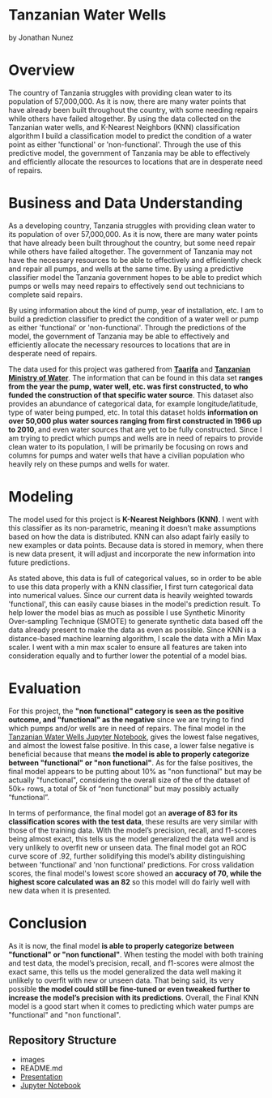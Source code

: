 # Tanzanian Water Wells
by Jonathan Nunez

# Overview
The country of Tanzania struggles with providing clean water to its population of 57,000,000. As it is now, there are many water points that have already been built throughout the country, with some needing repairs while others have failed altogether. By using the data collected on the Tanzanian water wells, and K-Nearest Neighbors (KNN) classification algorithm I build a classification model to predict the condition of a water point as either 'functional' or 'non-functional'. Through the use of this predictive model, the government of Tanzania may be able to effectively and efficiently allocate the resources to locations that are in desperate need of repairs.

# Business and Data Understanding
As a developing country, Tanzania struggles with providing clean water to its population of over 57,000,000. As it is now, there are many water points that have already been built throughout the country, but some need repair while others have failed altogether. The government of Tanzania may not have the necessary resources to be able to effectively and efficiently check and repair all pumps, and wells at the same time. By using a predictive classifier model the Tanzania government hopes to be able to predict which pumps or wells may need repairs to effectively send out technicians to complete said repairs.

By using information about the kind of pump, year of installation, etc. I am to build a prediction classifier to predict the condition of a water well or pump as either 'functional' or 'non-functional'. Through the predictions of the model, the government of Tanzania may be able to effectively and efficiently allocate the necessary resources to locations that are in desperate need of repairs.

The data used for this project was gathered from **[Taarifa](https://taarifa.org/)** and **[Tanzanian Ministry of Water](https://www.maji.go.tz/)**. The information that can be found in this data set **ranges from the year the pump, water well, etc. was first constructed, to who funded the construction of that specific water source**. This dataset also provides an abundance of categorical data, for example longitude/latitude, type of water being pumped, etc. In total this dataset holds **information on over 50,000 plus water sources ranging from first constructed in 1966 up to 2010**, and even water sources that are yet to be fully constructed. Since I am trying to predict which pumps and wells are in need of repairs to provide clean water to its population, I will be primarily be focusing on rows and columns for pumps and water wells that have a civilian population who heavily rely on these pumps and wells for water. 

# Modeling
The model used for this project is **K-Nearest Neighbors (KNN)**. I went with this classifier as its non-parametric, meaning it doesn’t make assumptions based on how the data is distributed. KNN can also adapt fairly easily to new examples or data points. Because data is stored in memory, when there is new data present, it will adjust and incorporate the new information into future predictions.

As stated above, this data is full of categorical values, so in order to be able to use this data properly with a KNN classifier, I first turn categorical data into numerical values. Since our current data is heavily weighted towards 'functional', this can easily cause biases in the model's prediction result. To help lower the model bias as much as possible I use Synthetic Minority Over-sampling Technique (SMOTE) to generate synthetic data based off the data already present to make the data as even as possible. Since KNN is a distance-based machine learning algorithm, I scale the data with a Min Max scaler. I went with a min max scaler to ensure all features are taken into consideration equally and to further lower the potential of a model bias.

# Evaluation
For this project, the **"non functional" category is seen as the positive outcome, and "functional" as the negative** since we are trying to find which pumps and/or wells are in need of repairs. The final model in the [Tanzanian Water Wells Jupyter Notebook](tanzanian_water_wells_notebook.ipynb), gives the lowest false negatives, and almost the lowest false positive. In this case, a lower false negative is beneficial because that means **the model is able to properly categorize between "functional" or "non functional"**. As for the false positives, the final model appears to be putting about 10% as "non functional" but may be actually "functional", considering the overall size of the of the dataset of 50k+ rows, a total of 5k of “non functional” but may possibly actually “functional”.

In terms of performance, the final model got an **average of 83 for its classification scores with the test data**, these results are very similar with those of the training data. With the model’s precision, recall, and f1-scores being almost exact, this tells us the model generalized the data well and is very unlikely to overfit new or unseen data. The final model got an ROC curve score of .92, further solidifying this model’s ability distinguishing between 'functional' and 'non functional' predictions. For cross validation scores, the final model's lowest score showed an **accuracy of 70, while the highest score calculated was an 82** so this model will do fairly well with new data when it is presented.

# Conclusion
As it is now, the final model **is able to properly categorize between "functional" or "non functional"**. When testing the model with both training and test data, the model’s precision, recall, and f1-scores were almost the exact same, this tells us the model generalized the data well making it unlikely to overfit with new or unseen data. That being said, its very possible **the model could still be fine-tuned or even tweaked further to increase the model’s precision with its predictions**. Overall, the Final KNN model is a good start when it comes to predicting which water pumps are "functional" and "non functional".

## Repository Structure
- images
- README.md
- [Presentation](tanzanian_water_wells_presentation.pdf)
- [Jupyter Notebook](tanzanian_water_wells_notebook.ipynb)
